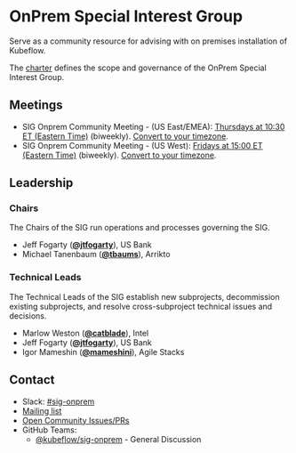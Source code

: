 <!---
This is an autogenerated file!

Please do not edit this file directly, but instead make changes to the
sigs.yaml file in the project root.

To understand how this file is generated, see https://github.com/kubeflow/community/blob/master/generator/README.md
--->
# OnPrem Special Interest Group

Serve as a community resource for advising with on premises installation of Kubeflow.

The [charter](charter.md) defines the scope and governance of the OnPrem Special Interest Group.

## Meetings
* SIG Onprem Community Meeting - (US East/EMEA): [Thursdays at 10:30 ET (Eastern Time)](https://us02web.zoom.us/j/87159010361?pwd=c09wTXk2dmJPNmpkTDFTb0o0cnY2Zz09) (biweekly). [Convert to your timezone](http://www.thetimezoneconverter.com/?t=10:30&tz=ET%20%28Eastern%20Time%29).
* SIG Onprem Community Meeting - (US West): [Fridays at 15:00 ET (Eastern Time)](https://us02web.zoom.us/j/87159010361?pwd=c09wTXk2dmJPNmpkTDFTb0o0cnY2Zz09) (biweekly). [Convert to your timezone](http://www.thetimezoneconverter.com/?t=15:00&tz=ET%20%28Eastern%20Time%29).

## Leadership

### Chairs
The Chairs of the SIG run operations and processes governing the SIG.

* Jeff Fogarty (**[@jtfogarty](https://github.com/jtfogarty)**), US Bank
* Michael Tanenbaum (**[@tbaums](https://github.com/tbaums)**), Arrikto

### Technical Leads
The Technical Leads of the SIG establish new subprojects, decommission existing
subprojects, and resolve cross-subproject technical issues and decisions.

* Marlow Weston (**[@catblade](https://github.com/catblade)**), Intel
* Jeff Fogarty (**[@jtfogarty](https://github.com/jtfogarty)**), US Bank
* Igor Mameshin (**[@mameshini](https://github.com/mameshini)**), Agile Stacks

## Contact
- Slack: [#sig-onprem](https://kubeflow.slack.com/messages/sig-onprem)
- [Mailing list](https://groups.google.com/forum/#!forum/kubeflow-discuss)
- [Open Community Issues/PRs](https://github.com/kubeflow/community/labels/sig%2Farea/sig-onprem)
- GitHub Teams:
    - [@kubeflow/sig-onprem](https://github.com/orgs/kubeflow/teams/sig-onprem) - General Discussion

[subproject-definition]: https://github.com/kubeflow/community/blob/master/governance.md#subprojects
<!-- BEGIN CUSTOM CONTENT -->

<!-- END CUSTOM CONTENT -->
